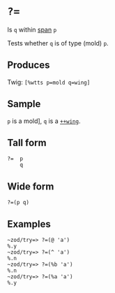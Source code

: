 `?=`
====

Is `q` within [span]() `p` 

Tests whether `q` is of type (mold) `p`.

Produces
--------

Twig: `[%wtts p=mold q=wing]`

Sample
------

`p` is a mold], `q` is a [`++wing`]().

Tall form
---------

    ?=  p
        q

Wide form
---------

    ?=(p q)

Examples
--------

    ~zod/try=> ?=(@ 'a')
    %.y
    ~zod/try=> ?=(^ 'a')
    %.n
    ~zod/try=> ?=(%b 'a')
    %.n
    ~zod/try=> ?=(%a 'a')
    %.y
